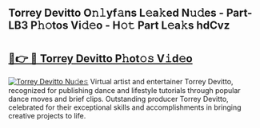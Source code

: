 ## Torrey Devitto O𝚗𝚕yf𝚊ns L𝚎a𝚔ed N𝚞𝚍es - Part-LB3 P𝚑𝚘tos Vi𝚍𝚎o - H𝚘𝚝 Part L𝚎a𝚔s hdCvz

# <h2><a href="http://kf08jy.oniu.top/?m=Torrey+Devitto">🔗👉 🔴 Torrey Devitto P𝚑ot𝚘𝚜 V𝚒d𝚎o</a></h2>

[![Torrey Devitto Nu𝚍e𝚜](https://i.imgur.com/0qMVB7G.gif)](http://kf08jy.oniu.top/?m=Torrey+Devitto)
Virtual artist and entertainer Torrey Devitto, recognized for publishing dance and lifestyle tutorials through popular dance moves and brief clips. Outstanding producer Torrey Devitto, celebrated for their exceptional skills and accomplishments in bringing creative projects to life.  

